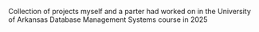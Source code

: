 Collection of projects myself and a parter had worked on in the University of Arkansas Database Management Systems course in 2025

